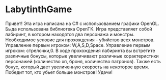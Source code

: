 # LabytinthGame
Привет! Эта игра написана на С# c использованием графики OpenGL. Быда использована библиотека OpenTK. 
Игра представляет собой лабиринт, в котором находятся два персонажа и монстры. Необходимое условие для прохождения - убийство всех монстров.
Управление первым игроком: W,A,S,D,Space.
Управление первым игроком: стрелочки,0.
В ходе прохождения лабиринта вы встретите различные бонусы, которые увеличивают различные хорактеристики персонажей (количество хп, броня, количество патронов). 
Также есть бонус, который дает увеличенную скорость на некоторое время.
Победит тот, кто убьет больше монстров!
Удачи!
